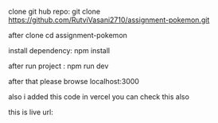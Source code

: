 clone git hub repo: git clone https://github.com/RutviVasani2710/assignment-pokemon.git

after clone cd assignment-pokemon

install dependency: npm install

after run project : npm run dev

after that please browse localhost:3000

also i added this code in vercel you can check this also

this is live url: 
